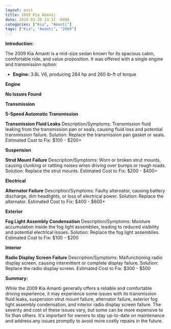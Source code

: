 ```yaml
---
layout: post
title: 2009 Kia Amanti
date: 2024-03-29 23:37 -0400
categories: ["Kia", "Amanti"]
tags: ["Kia", "Amanti", "2009"]
---
```

**Introduction:**

The 2009 Kia Amanti is a mid-size sedan known for its spacious cabin, comfortable ride, and value proposition. It was offered with a single engine and transmission option:

* **Engine:** 3.8L V6, producing 264 hp and 260 lb-ft of torque

**Engine**

**No Issues Found**

**Transmission**

**5-Speed Automatic Transmission**

**Transmission Fluid Leaks**
Description/Symptoms: Transmission fluid leaking from the transmission pan or seals, causing fluid loss and potential transmission failure.
Solution: Replace the transmission pan gasket or seals.
Estimated Cost to Fix: $100 - $200+

**Suspension**

**Strut Mount Failure**
Description/Symptoms: Worn or broken strut mounts, causing clunking or rattling noises when driving over bumps or rough roads.
Solution: Replace the strut mounts.
Estimated Cost to Fix: $200 - $400+

**Electrical**

**Alternator Failure**
Description/Symptoms: Faulty alternator, causing battery discharge, dim headlights, or loss of electrical power.
Solution: Replace the alternator.
Estimated Cost to Fix: $400 - $600+

**Exterior**

**Fog Light Assembly Condensation**
Description/Symptoms: Moisture accumulation inside the fog light assemblies, leading to reduced visibility and potential electrical issues.
Solution: Replace the fog light assemblies.
Estimated Cost to Fix: $100 - $200

**Interior**

**Radio Display Screen Failure**
Description/Symptoms: Malfunctioning radio display screen, causing intermittent or complete display failure.
Solution: Replace the radio display screen.
Estimated Cost to Fix: $300 - $500

**Summary:**

While the 2009 Kia Amanti generally offers a reliable and comfortable driving experience, it may experience some issues with its transmission fluid leaks, suspension strut mount failure, alternator failure, exterior fog light assembly condensation, and interior radio display screen failure. The severity and cost of these issues vary, but some can be more expensive to fix than others. It's important for owners to stay up-to-date on maintenance and address any issues promptly to avoid more costly repairs in the future.
